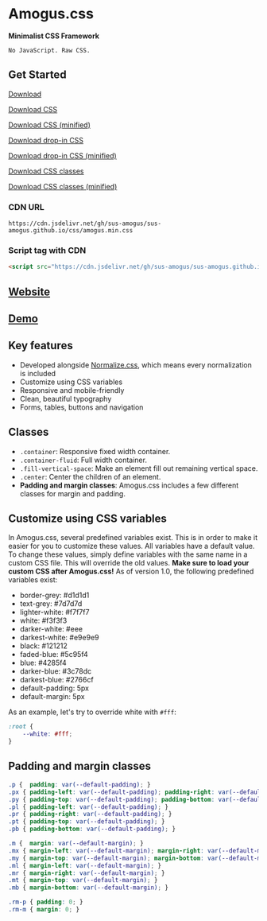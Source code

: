 # Amogus.css
**Minimalist CSS Framework**
```
No JavaScript. Raw CSS.
```

## Get Started
[Download](https://github.com/sus-amogus/sus-amogus.github.io/archive/refs/heads/main.zip)

[Download CSS](https://raw.githubusercontent.com/sus-amogus/sus-amogus.github.io/main/css/amogus.css)

[Download CSS (minified)](https://raw.githubusercontent.com/sus-amogus/sus-amogus.github.io/main/css/amogus.min.css)

[Download drop-in CSS](https://raw.githubusercontent.com/sus-amogus/sus-amogus.github.io/main/css/amogus.drop-in.css)

[Download drop-in CSS (minified)](https://raw.githubusercontent.com/sus-amogus/sus-amogus.github.io/main/css/amogus.drop-in.min.css)

[Download CSS classes](https://raw.githubusercontent.com/sus-amogus/sus-amogus.github.io/main/css/amogus.classes.css)

[Download CSS classes (minified)](https://raw.githubusercontent.com/sus-amogus/sus-amogus.github.io/main/css/amogus.classes.min.css)

### CDN URL
```
https://cdn.jsdelivr.net/gh/sus-amogus/sus-amogus.github.io/css/amogus.min.css
```
### Script tag with CDN
```HTML
<script src="https://cdn.jsdelivr.net/gh/sus-amogus/sus-amogus.github.io/css/amogus.min.css"></src>
```

## [Website](https://sus-amogus.github.io/index.html)

## [Demo](https://sus-amogus.github.io/demo.html)

## Key features
* Developed alongside [Normalize.css](https://github.com/necolas/normalize.css/), which means every normalization is included
* Customize using CSS variables
* Responsive and mobile-friendly
* Clean, beautiful typography
* Forms, tables, buttons and navigation

## Classes
* `.container`: Responsive fixed width container.
* `.container-fluid`: Full width container.
* `.fill-vertical-space`: Make an element fill out remaining vertical space.
* `.center`: Center the children of an element.
* **Padding and margin classes**: Amogus.css includes a few different classes for margin and padding.

## Customize using CSS variables
In Amogus.css, several predefined variables exist. This is in order to make it easier for you to customize these values. All variables have a default value. To change these values, simply define variables with the same name in a custom CSS file. This will override the old values. **Make sure to load your custom CSS after Amogus.css!**
As of version 1.0, the following predefined variables exist:
* border-grey: #d1d1d1
* text-grey: #7d7d7d
* lighter-white: #f7f7f7
* white: #f3f3f3
* darker-white: #eee
* darkest-white: #e9e9e9
* black: #121212
* faded-blue: #5c95f4
* blue: #4285f4
* darker-blue: #3c78dc
* darkest-blue: #2766cf
* default-padding: 5px
* default-margin: 5px

As an example, let's try to override white with `#fff`:
```CSS
:root {
    --white: #fff;
}
```

## Padding and margin classes
```CSS
.p {  padding: var(--default-padding); }
.px { padding-left: var(--default-padding); padding-right: var(--default-padding); }
.py { padding-top: var(--default-padding); padding-bottom: var(--default-padding); }
.pl { padding-left: var(--default-padding); }
.pr { padding-right: var(--default-padding); }
.pt { padding-top: var(--default-padding); }
.pb { padding-bottom: var(--default-padding); }

.m {  margin: var(--default-margin); }
.mx { margin-left: var(--default-margin); margin-right: var(--default-margin); }
.my { margin-top: var(--default-margin); margin-bottom: var(--default-margin); }
.ml { margin-left: var(--default-margin); }
.mr { margin-right: var(--default-margin); }
.mt { margin-top: var(--default-margin); }
.mb { margin-bottom: var(--default-margin); }

.rm-p { padding: 0; }
.rm-m { margin: 0; }
```